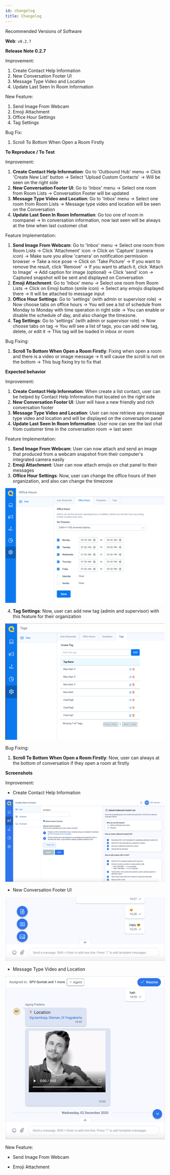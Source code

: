 ```yaml
---
id: changelog
title: Changelog
---
```


Recommended Versions of Software


**Web**: `v0.2.7`

**Release Note 0.2.7**

Improvement:

1. Create Contact Help Information
2. New Conversation Footer UI
3. Message Type Video and Location
4. Update Last Seen In Room Information

New Feature:

1. Send Image From Webcam
2. Emoji Attachment
3. Office Hour Settings
4. Tag Settings

Bug Fix:

1. Scroll To Bottom When Open a Room Firstly

**To Reproduce / To Test**

Improvement:

1. **Create Contact Help Information**: Go to 'Outbound Hub' menu → Click 'Create New List' button → Select 'Upload Custom Contacts' → Will be seen on the right side
2. **New Conversation Footer UI**: Go to 'Inbox' menu → Select one room from Room Lists → Conversation Footer will be updated
3. **Message Type Video and Location**: Go to 'Inbox' menu → Select one room from Room Lists → Message type video and location will be seen on the Conversation
4. **Update Last Seen In Room Information**: Go too one of room in roompanel → In conversation information, now last seen will be always at the time when last customer chat

Feature Implementation:

1. **Send Image From Webcam**: Go to 'Inbox' menu → Select one room from Room Lists → Click 'Attachment' icon → Click on 'Capture' (camera icon) → Make sure you allow 'camera' on notification permission browser → Take a nice pose → Click on 'Take Picture' → If you want to remove the result, click 'Remove' → If you want to attach it, click 'Attach to Image' → Add caption for image (optional) → Click 'send' icon → Captured snapshot will be sent and displayed on Conversation
2. **Emoji Attachment**: Go to 'Inbox' menu → Select one room from Room Lists → Click on Emoji button (smile icon) → Select any emojis displayed there → It will be attached to message input
3. **Office Hour Settings**: Go to 'settings' (with admin or supervisor role) → Now choose tabs on office hours → You will see a list of schedule from Monday to Monday with time operation in right side → You can enable or disable the schedule of day, and also change the timezone.
4. **Tag Settings**: Go to 'settings' (with admin or supervisor role) → Now choose tabs on tag → You will see a list of tags, you can add new tag, delete, or edit it → This tag will be loaded in inbox or room

Bug Fixing:

1. **Scroll To Bottom When Open a Room Firstly**: Fixing when open a room and there is a video or image message → It will cause the scroll is not on the bottom → This bug fixing try to fix that

**Expected behavior**

Improvement:

1. **Create Contact Help Information**: When create a list contact, user can be helped by Contact Help Information that located on the right side
2. **New Conversation Footer UI**: User will have a new friendly and rich conversation footer
3. **Message Type Video and Location**: User can now retrieve any message type video and location and will be displayed on the conversation panel
4. **Update Last Seen In Room Information**: User now can see the last chat from customer time in the conversation room → last seen

Feature Implementation:

1. **Send Image From Webcam**: User can now attach and send an image that produced from a webcam snapshot from their computer's integrated camera easily
2. **Emoji Attachment**: User can now attach emojis on chat panel to their messages
3. **Office Hour Settings**: Now, user can change the office hours of their organization, and also can change the timezone

![office](https://raw.githubusercontent.com/qontak-dev/support/main/static/img/4.%20Office%20Hours.png)

4. **Tag Settings**: Now, user can add new tag (admin and supervisor) with this feature for their organization

![tags](https://raw.githubusercontent.com/qontak-dev/support/main/static/img/5.%20tags.png)

Bug Fixing:


1. **Scroll To Bottom When Open a Room Firstly**: Now, user can always at the bottom of conversation if they open a room at firstly

**Screenshots**

Improvement:

* Create Contact Help Information

![upload list](https://raw.githubusercontent.com/qontak-dev/support/main/static/img/1.%20upload%20contact%20list.png)

* New Conversation Footer UI

![fab](https://raw.githubusercontent.com/qontak-dev/support/main/static/img/2.%20new%20conversation%20ui.png)

* Message Type Video and Location

![video](https://raw.githubusercontent.com/qontak-dev/support/main/static/img/3.%20video%20message.png)

New Feature:

* Send Image From Webcam

* Emoji Attachment
